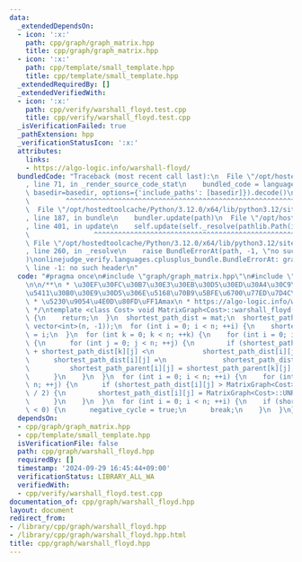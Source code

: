 ```yaml
---
data:
  _extendedDependsOn:
  - icon: ':x:'
    path: cpp/graph/graph_matrix.hpp
    title: cpp/graph/graph_matrix.hpp
  - icon: ':x:'
    path: cpp/template/small_template.hpp
    title: cpp/template/small_template.hpp
  _extendedRequiredBy: []
  _extendedVerifiedWith:
  - icon: ':x:'
    path: cpp/verify/warshall_floyd.test.cpp
    title: cpp/verify/warshall_floyd.test.cpp
  _isVerificationFailed: true
  _pathExtension: hpp
  _verificationStatusIcon: ':x:'
  attributes:
    links:
    - https://algo-logic.info/warshall-floyd/
  bundledCode: "Traceback (most recent call last):\n  File \"/opt/hostedtoolcache/Python/3.12.0/x64/lib/python3.12/site-packages/onlinejudge_verify/documentation/build.py\"\
    , line 71, in _render_source_code_stat\n    bundled_code = language.bundle(stat.path,\
    \ basedir=basedir, options={'include_paths': [basedir]}).decode()\n          \
    \         ^^^^^^^^^^^^^^^^^^^^^^^^^^^^^^^^^^^^^^^^^^^^^^^^^^^^^^^^^^^^^^^^^^^^^^^^^^^^^^^^^\n\
    \  File \"/opt/hostedtoolcache/Python/3.12.0/x64/lib/python3.12/site-packages/onlinejudge_verify/languages/cplusplus.py\"\
    , line 187, in bundle\n    bundler.update(path)\n  File \"/opt/hostedtoolcache/Python/3.12.0/x64/lib/python3.12/site-packages/onlinejudge_verify/languages/cplusplus_bundle.py\"\
    , line 401, in update\n    self.update(self._resolve(pathlib.Path(included), included_from=path))\n\
    \                ^^^^^^^^^^^^^^^^^^^^^^^^^^^^^^^^^^^^^^^^^^^^^^^^^^^^^^^^^\n \
    \ File \"/opt/hostedtoolcache/Python/3.12.0/x64/lib/python3.12/site-packages/onlinejudge_verify/languages/cplusplus_bundle.py\"\
    , line 260, in _resolve\n    raise BundleErrorAt(path, -1, \"no such header\"\
    )\nonlinejudge_verify.languages.cplusplus_bundle.BundleErrorAt: graph/graph_matrix.hpp:\
    \ line -1: no such header\n"
  code: "#pragma once\n#include \"graph/graph_matrix.hpp\"\n#include \"template/small_template.hpp\"\
    \n\n/**\n * \u30EF\u30FC\u30B7\u30E3\u30EB\u30D5\u30ED\u30A4\u30C9\u6CD5\n * \u6709\
    \u5411\u30B0\u30E9\u30D5\u306E\u5168\u70B9\u5BFE\u6700\u77ED\u7D4C\u8DEF O(V^3)\n\
    \ * \u5230\u9054\u4E0D\u80FD\uFF1Amax\n * https://algo-logic.info/warshall-floyd/\n\
    \ */\ntemplate <class Cost> void MatrixGraph<Cost>::warshall_floyd() {\n  if (shortest_path_dist.size())\
    \ {\n    return;\n  }\n  shortest_path_dist = mat;\n  shortest_path_parent = vector<vector<int>>(n,\
    \ vector<int>(n, -1));\n  for (int i = 0; i < n; ++i) {\n    shortest_path_parent[i][i]\
    \ = i;\n  }\n  for (int k = 0; k < n; ++k) {\n    for (int i = 0; i < n; ++i)\
    \ {\n      for (int j = 0; j < n; ++j) {\n        if (shortest_path_dist[i][k]\
    \ + shortest_path_dist[k][j] <\n            shortest_path_dist[i][j]) {\n    \
    \      shortest_path_dist[i][j] =\n              shortest_path_dist[i][k] + shortest_path_dist[k][j];\n\
    \          shortest_path_parent[i][j] = shortest_path_parent[k][j];\n        }\n\
    \      }\n    }\n  }\n  for (int i = 0; i < n; ++i) {\n    for (int j = 0; j <\
    \ n; ++j) {\n      if (shortest_path_dist[i][j] > MatrixGraph<Cost>::UNREACHABLE\
    \ / 2) {\n        shortest_path_dist[i][j] = MatrixGraph<Cost>::UNREACHABLE;\n\
    \      }\n    }\n  }\n  for (int i = 0; i < n; ++i) {\n    if (shortest_path_dist[i][i]\
    \ < 0) {\n      negative_cycle = true;\n      break;\n    }\n  }\n}\n"
  dependsOn:
  - cpp/graph/graph_matrix.hpp
  - cpp/template/small_template.hpp
  isVerificationFile: false
  path: cpp/graph/warshall_floyd.hpp
  requiredBy: []
  timestamp: '2024-09-29 16:45:44+09:00'
  verificationStatus: LIBRARY_ALL_WA
  verifiedWith:
  - cpp/verify/warshall_floyd.test.cpp
documentation_of: cpp/graph/warshall_floyd.hpp
layout: document
redirect_from:
- /library/cpp/graph/warshall_floyd.hpp
- /library/cpp/graph/warshall_floyd.hpp.html
title: cpp/graph/warshall_floyd.hpp
---
```

